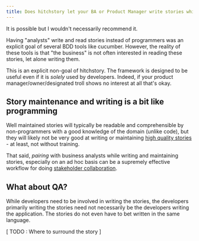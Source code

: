 ```yaml
---
title: Does hitchstory let your BA or Product Manager write stories while you just write the code?
---
```


It is possible but I wouldn't necessarily recommend it.

Having "analysts" write and read stories instead of programmers was an explicit goal
of several BDD tools like cucumber. However, the reality of these tools is that
"the business" is not often interested in reading these stories, let alone writing
them.

This is an explicit non-goal of hitchstory. The framework is designed to be useful
even if it is *solely* used by developers. Indeed, if your product manager/owner/designated
troll shows no interest at all that's okay.

## Story maintenance and writing is a bit like programming

Well maintained stories will typically be readable and comprehensible by non-programmers
with a good knowledge of the domain (unlike code), but they will likely not be very
good at writing or maintaining [high quality stories](../good-stories) - at least,
not without training.

That said, *pairing* with business analysts while writing and maintaining stories,
especially on an ad hoc basis can be a supremely effective workflow for doing
[stakeholder collaboration](../stakeholder-collaboration).

## What about QA?

While developers need to be involved in writing the stories, the developers
primarily writing the stories need not necessarily be the developers writing
the application. The stories do not even have to bet written in the same
language.

[ TODO : Where to surround the story ]

